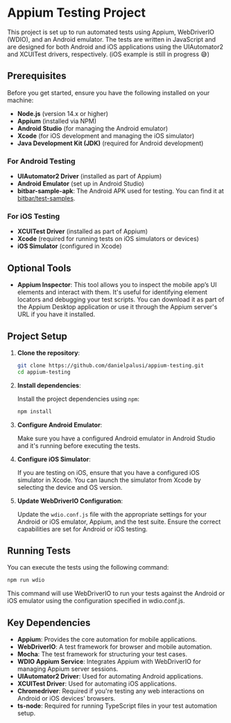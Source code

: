 # Appium Testing Project

This project is set up to run automated tests using Appium, WebDriverIO (WDIO), and an Android emulator. The tests are written in JavaScript and are designed for both Android and iOS applications using the UIAutomator2 and XCUITest drivers, respectively. (iOS example is still in progress 😅)

## Prerequisites

Before you get started, ensure you have the following installed on your machine:

- **Node.js** (version 14.x or higher)
- **Appium** (installed via NPM)
- **Android Studio** (for managing the Android emulator)
- **Xcode** (for iOS development and managing the iOS simulator)
- **Java Development Kit (JDK)** (required for Android development)

### For Android Testing

- **UIAutomator2 Driver** (installed as part of Appium)
- **Android Emulator** (set up in Android Studio)
- **bitbar-sample-apk**: The Android APK used for testing. You can find it at [bitbar/test-samples](https://github.com/bitbar/test-samples).

### For iOS Testing

- **XCUITest Driver** (installed as part of Appium)
- **Xcode** (required for running tests on iOS simulators or devices)
- **iOS Simulator** (configured in Xcode)

## Optional Tools

- **Appium Inspector**: This tool allows you to inspect the mobile app’s UI elements and interact with them. It's useful for identifying element locators and debugging your test scripts. You can download it as part of the Appium Desktop application or use it through the Appium server's URL if you have it installed.

## Project Setup

1. **Clone the repository**:

    ```bash
    git clone https://github.com/danielpalusi/appium-testing.git
    cd appium-testing
    ```

2. **Install dependencies**:

    Install the project dependencies using `npm`:

    ```bash
    npm install
    ```

3. **Configure Android Emulator**:

    Make sure you have a configured Android emulator in Android Studio and it's running before executing the tests.

4. **Configure iOS Simulator**:

    If you are testing on iOS, ensure that you have a configured iOS simulator in Xcode. You can launch the simulator from Xcode by selecting the device and OS version.

5. **Update WebDriverIO Configuration**:

    Update the `wdio.conf.js` file with the appropriate settings for your Android or iOS emulator, Appium, and the test suite. Ensure the correct capabilities are set for Android or iOS testing.

## Running Tests

You can execute the tests using the following command:

```bash
npm run wdio
```

This command will use WebDriverIO to run your tests against the Android or iOS emulator using the configuration specified in wdio.conf.js.

## Key Dependencies

- **Appium**: Provides the core automation for mobile applications.
- **WebDriverIO**: A test framework for browser and mobile automation.
- **Mocha**: The test framework for structuring your test cases.
- **WDIO Appium Service**: Integrates Appium with WebDriverIO for managing Appium server sessions.
- **UIAutomator2 Driver**: Used for automating Android applications.
- **XCUITest Driver**: Used for automating iOS applications.
- **Chromedriver**: Required if you're testing any web interactions on Android or iOS devices' browsers.
- **ts-node**: Required for running TypeScript files in your test automation setup.


